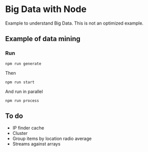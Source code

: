 # Big Data with Node

Example to understand Big Data.
This is not an optimized example.

## Example of data mining

### Run

```npm run generate```

Then

```npm run start```

And run in parallel

```npm run process```

## To do

* IP finder cache
* Cluster
* Group items by location radio average
* Streams against arrays
